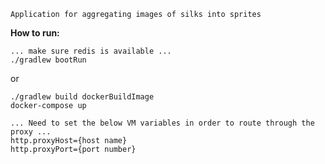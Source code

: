 ```
Application for aggregating images of silks into sprites
```

**How to run:**
```
... make sure redis is available ...
./gradlew bootRun
```

or

```
./gradlew build dockerBuildImage
docker-compose up
```

```
... Need to set the below VM variables in order to route through the proxy ...
http.proxyHost={host name}
http.proxyPort={port number}
```
